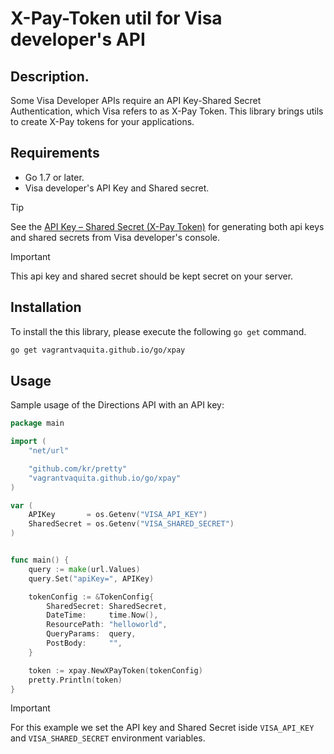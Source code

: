 # X-Pay-Token util for Visa developer's API

## Description.

Some Visa Developer APIs require an API Key-Shared Secret Authentication, which Visa refers to as X-Pay Token. This library brings utils to create X-Pay tokens for your applications.

## Requirements

* Go 1.7 or later.
* Visa developer's API Key and Shared secret.

> [!TIP]
> See the [API Key – Shared Secret (X-Pay Token)](https://developer.visa.com/pages/working-with-visa-apis/x-pay-token) for generating both api keys and shared secrets from Visa developer's console.

> [!IMPORTANT]  
> This api key and shared secret should be kept secret on your server.

## Installation

To install the this library, please execute the following `go get` command.

```bash
go get vagrantvaquita.github.io/go/xpay
```


## Usage

Sample usage of the Directions API with an API key:

```go
package main

import (
    "net/url"

    "github.com/kr/pretty"
    "vagrantvaquita.github.io/go/xpay"
)

var (
	APIKey       = os.Getenv("VISA_API_KEY")
	SharedSecret = os.Getenv("VISA_SHARED_SECRET")
)


func main() {
	query := make(url.Values)
	query.Set("apiKey=", APIKey)

	tokenConfig := &TokenConfig{
		SharedSecret: SharedSecret,
		DateTime:     time.Now(),
		ResourcePath: "helloworld",
		QueryParams:  query,
		PostBody:     "",
	}

	token := xpay.NewXPayToken(tokenConfig)
	pretty.Println(token)
}
```

> [!IMPORTANT]  
> For this example we set the API key and Shared Secret iside `VISA_API_KEY` and `VISA_SHARED_SECRET` environment variables.